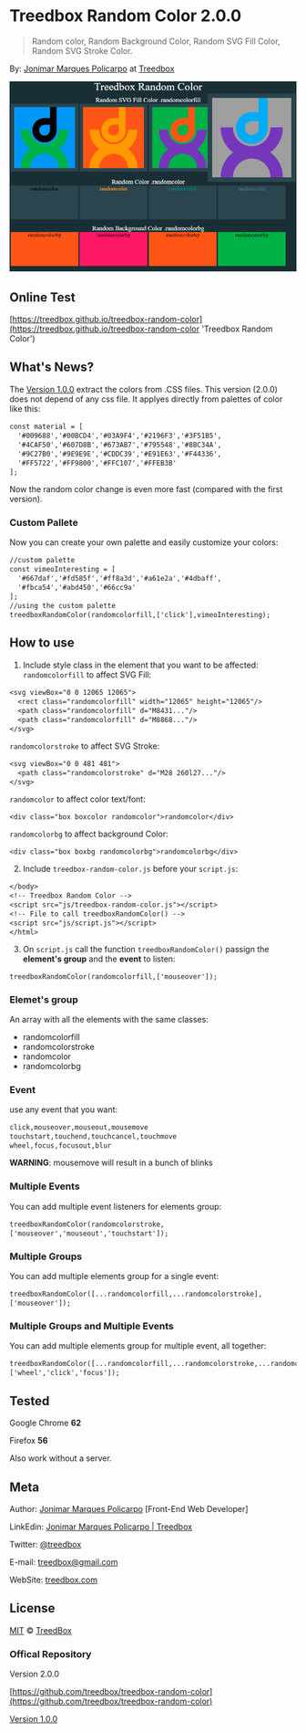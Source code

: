 # Treedbox Random Color 2.0.0
> Random color, Random Background Color, Random SVG Fill Color, Random SVG Stroke Color.

By: [Jonimar Marques Policarpo](https://www.linkedin.com/in/treedbox/ 'LinkEdin') at [Treedbox](http://treedbox.com)

![Color, SVG Fill, SVG Stroke, Background](assets/treedbox-random-color.png)

## Online Test
[https://treedbox.github.io/treedbox-random-color](https://treedbox.github.io/treedbox-random-color 'Treedbox Random Color')


## What's News?
The [Version 1.0.0](versions/1.0.0) extract the colors from .CSS files. This version (2.0.0) does not depend of any css file. It applyes directly from palettes of color like this:
```
const material = [
  '#009688','#00BCD4','#03A9F4','#2196F3','#3F51B5',
  '#4CAF50','#607D8B','#673AB7','#795548','#8BC34A',
  '#9C27B0','#9E9E9E','#CDDC39','#E91E63','#F44336',
  '#FF5722','#FF9800','#FFC107','#FFEB3B'
];
```
Now the random color change is even more fast (compared with the first version).

### Custom Pallete
Now you can create your own palette and easily customize your colors:
```
//custom palette
const vimeoInteresting = [
  '#667daf','#fd585f','#ff8a3d','#a61e2a','#4dbaff',
  '#fbca54','#abd450','#66cc9a'
];
//using the custom palette
treedboxRandomColor(randomcolorfill,['click'],vimeoInteresting);
```

## How to use
1. Include style class in the element that you want to be affected:
`randomcolorfill` to affect SVG Fill:
```
<svg viewBox="0 0 12065 12065">
  <rect class="randomcolorfill" width="12065" height="12065"/>
  <path class="randomcolorfill" d="M8431..."/>
  <path class="randomcolorfill" d="M8868..."/>
</svg>
```

`randomcolorstroke` to affect SVG Stroke:
```
<svg viewBox="0 0 481 481">
  <path class="randomcolorstroke" d="M28 260l27..."/>
</svg>
```

`randomcolor` to affect color text/font:
```
<div class="box boxcolor randomcolor">randomcolor</div>
```

`randomcolorbg` to affect background Color:
```
<div class="box boxbg randomcolorbg">randomcolorbg</div>
```

2. Include `treedbox-random-color.js` before your `script.js`:
```
</body>
<!-- Treedbox Random Color -->
<script src="js/treedbox-random-color.js"></script>
<!-- File to call treedboxRandomColor() -->
<script src="js/script.js"></script>
</html>
```
3. On `script.js` call the function `treedboxRandomColor()` passign the **element's group** and the **event** to listen:
```
treedboxRandomColor(randomcolorfill,['mouseover']);
```

### Elemet's group
An array with all the elements with the same classes:
* randomcolorfill
* randomcolorstroke
* randomcolor
* randomcolorbg

### Event
use any event that you want:
```
click,mouseover,mouseout,mousemove
touchstart,touchend,touchcancel,touchmove
wheel,focus,focusout,blur
```
**WARNING**: mousemove will result in a bunch of blinks

### Multiple Events
You can add multiple event listeners for elements group:
```
treedboxRandomColor(randomcolorstroke,['mouseover','mouseout','touchstart']);
```
### Multiple Groups
You can add multiple elements group for a single event:
```
treedboxRandomColor([...randomcolorfill,...randomcolorstroke],['mouseover']);
```
### Multiple Groups and Multiple Events
You can add multiple elements group for multiple event, all together:
```
treedboxRandomColor([...randomcolorfill,...randomcolorstroke,...randomcolor,...randomcolorbg],['wheel','click','focus']);
```

## Tested
Google Chrome **62**

Firefox **56**

Also work without a server.

## Meta
Author: [Jonimar Marques Policarpo](https://www.linkedin.com/in/treedbox/ 'LinkEdin') [Front-End Web Developer]

LinkEdin:  [Jonimar Marques Policarpo | Treedbox](https://www.linkedin.com/in/treedbox/ 'LinkEdin')

Twitter:  [@treedbox](http://twitter.com/treedbox)

E-mail:  [treedbox@gmail.com](mailto:treedbox@gmail.com)

WebSite:  [treedbox.com](http://treedbox.com)

## License
[MIT](LICENSE.md) © [TreedBox](https://github.com/treedbox)

### Offical Repository
Version 2.0.0

[https://github.com/treedbox/treedbox-random-color](https://github.com/treedbox/treedbox-random-color)

[Version 1.0.0](versions/1.0.0)
